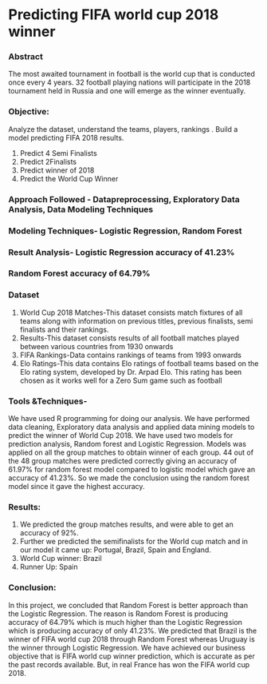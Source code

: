 # Predicting FIFA world cup 2018 winner

### Abstract
The most awaited tournament in football is the world cup that is conducted
once every 4 years. 32 football playing nations will participate in the 2018 tournament held in
Russia and one will emerge as the winner eventually.

### Objective:  
Analyze the dataset, understand the teams, players, rankings . Build a model predicting FIFA 2018 results.
1) Predict 4 Semi Finalists
2) Predict 2Finalists
3) Predict winner of 2018
4) Predict the World Cup Winner

### Approach Followed - Datapreprocessing, Exploratory Data Analysis, Data Modeling Techniques
### Modeling Techniques- Logistic Regression, Random Forest
### Result Analysis- Logistic Regression accuracy of 41.23%
###                  Random Forest accuracy of 64.79%	

### Dataset
1) World Cup 2018 Matches-This dataset consists match fixtures of all teams along with information on previous titles, previous finalists, semi finalists and their rankings.
2) Results-This dataset consists results of all football matches played between various countries from 1930 onwards
3) FIFA Rankings-Data contains rankings of teams from 1993 onwards
4) Elo Ratings-This data contains Elo ratings of football teams based on the Elo rating system, developed by Dr. Arpad Elo. This rating has been chosen as it works well for a Zero Sum game such as football

### Tools &Techniques-
We have used R programming for doing our analysis. We have performed data cleaning, Exploratory data analysis and applied data mining models to predict the winner of World Cup 2018. We have used two models for prediction analysis, Random forest and Logistic Regression. Models was applied on all the group matches to obtain winner of each group. 44 out of the 48 group matches were predicted correctly giving an accuracy of 61.97% for random forest model compared to logistic model which gave an accuracy of 41.23%. So we made the conclusion using the random forest model since it gave the highest accuracy.

### Results:
1) We predicted the group matches results, and were able to get an accuracy of 92%.
2) Further we predicted the semifinalists for the World cup match and in our model it came up: Portugal, Brazil, Spain and England.
3) World Cup winner: Brazil
4) Runner Up: Spain

### Conclusion:
In this project, we concluded that Random Forest is better approach than the Logistic Regression.
The reason is Random Forest is producing accuracy of 64.79% which is much higher than the Logistic Regression which is producing accuracy of only 41.23%. 
We predicted that Brazil is the winner of FIFA world cup 2018 through Random Forest whereas Uruguay is the winner through Logistic Regression.
We have achieved our business objective that is FIFA world cup winner prediction, which is accurate as per the past records available. But, in real France has won the FIFA world cup 2018. 


